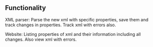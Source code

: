 Functionality
-------------

XML parser:
	Parse the new xml with specific properties, save them and track changes in properties. Track xml with errors also.

Website:
	Listing properties of xml and their information including all changes. Also view xml with errors.
